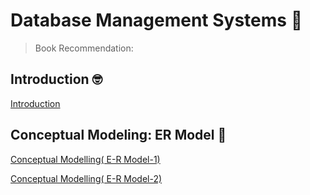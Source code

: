 # Database Management Systems 📀

> Book Recommendation:


## Introduction 🤓

<a href="https://github.com/SourabhMulay/Database-Management-System/blob/main/Nptel/Introduction%20to%20DBMS.md">Introduction</a>

## Conceptual Modeling: ER Model 🤔

<a href="https://github.com/SourabhMulay/Database-Management-System/blob/main/Nptel/E-R%20Conceptual%20Model.md">Conceptual Modelling( E-R Model-1)</a>

<a href = "https://github.com/SourabhMulay/Database-Management-System/blob/main/Nptel/L2%20ER%20Conceptual%20Modeling.md">Conceptual Modelling( E-R Model-2)</a>
